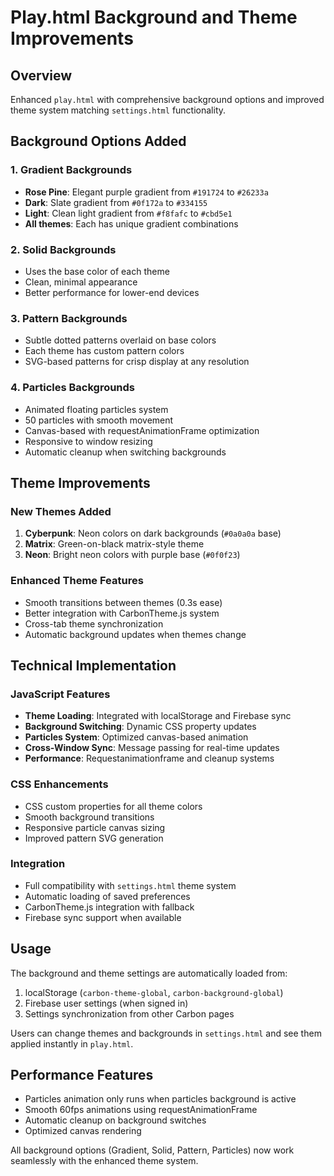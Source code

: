 # Play.html Background and Theme Improvements

## Overview
Enhanced `play.html` with comprehensive background options and improved theme system matching `settings.html` functionality.

## Background Options Added

### 1. Gradient Backgrounds
- **Rose Pine**: Elegant purple gradient from `#191724` to `#26233a`
- **Dark**: Slate gradient from `#0f172a` to `#334155`
- **Light**: Clean light gradient from `#f8fafc` to `#cbd5e1`
- **All themes**: Each has unique gradient combinations

### 2. Solid Backgrounds
- Uses the base color of each theme
- Clean, minimal appearance
- Better performance for lower-end devices

### 3. Pattern Backgrounds
- Subtle dotted patterns overlaid on base colors
- Each theme has custom pattern colors
- SVG-based patterns for crisp display at any resolution

### 4. Particles Backgrounds
- Animated floating particles system
- 50 particles with smooth movement
- Canvas-based with requestAnimationFrame optimization
- Responsive to window resizing
- Automatic cleanup when switching backgrounds

## Theme Improvements

### New Themes Added
1. **Cyberpunk**: Neon colors on dark backgrounds (`#0a0a0a` base)
2. **Matrix**: Green-on-black matrix-style theme 
3. **Neon**: Bright neon colors with purple base (`#0f0f23`)

### Enhanced Theme Features
- Smooth transitions between themes (0.3s ease)
- Better integration with CarbonTheme.js system
- Cross-tab theme synchronization
- Automatic background updates when themes change

## Technical Implementation

### JavaScript Features
- **Theme Loading**: Integrated with localStorage and Firebase sync
- **Background Switching**: Dynamic CSS property updates
- **Particles System**: Optimized canvas-based animation
- **Cross-Window Sync**: Message passing for real-time updates
- **Performance**: Requestanimationframe and cleanup systems

### CSS Enhancements
- CSS custom properties for all theme colors
- Smooth background transitions
- Responsive particle canvas sizing
- Improved pattern SVG generation

### Integration
- Full compatibility with `settings.html` theme system
- Automatic loading of saved preferences
- CarbonTheme.js integration with fallback
- Firebase sync support when available

## Usage
The background and theme settings are automatically loaded from:
1. localStorage (`carbon-theme-global`, `carbon-background-global`)
2. Firebase user settings (when signed in)
3. Settings synchronization from other Carbon pages

Users can change themes and backgrounds in `settings.html` and see them applied instantly in `play.html`.

## Performance Features
- Particles animation only runs when particles background is active
- Smooth 60fps animations using requestAnimationFrame
- Automatic cleanup on background switches
- Optimized canvas rendering

All background options (Gradient, Solid, Pattern, Particles) now work seamlessly with the enhanced theme system.